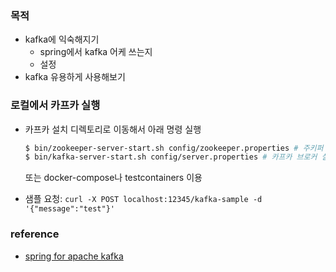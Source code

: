 ### 목적
- kafka에 익숙해지기
  - spring에서 kafka 어케 쓰는지
  - 설정
- kafka 유용하게 사용해보기


### 로컬에서 카프카 실행
- 카프카 설치 디렉토리로 이동해서 아래 명령 실행
  ```bash
  $ bin/zookeeper-server-start.sh config/zookeeper.properties # 주키퍼 실행
  $ bin/kafka-server-start.sh config/server.properties # 카프카 브로커 실행
  ```  
  또는 docker-compose나 testcontainers 이용

- 샘플 요청: `curl -X POST localhost:12345/kafka-sample -d '{"message":"test"}'`


### reference
- [spring for apache kafka](https://docs.spring.io/spring-kafka/reference/html/#preface)
